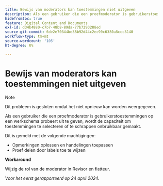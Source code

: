 ```yaml
---
title: Bewijs van moderators kan toestemmingen niet uitgeven
description: Als een gebruiker die een proefmoderator is gebruikerstoestemmingen op een werkschema probeert uit te geven, wordt de capaciteit om toestemmingen te selecteren of te schrappen onbruikbaar gemaakt.
hidefromtoc: true
feature: Digital Content and Documents
exl-id: d34b4880-c7b7-48b8-89da-77b7293288ed
source-git-commit: 6de2e70344be38b92d44c2ec90c6380a8ccc3140
workflow-type: tm+mt
source-wordcount: '105'
ht-degree: 0%

---
```


# Bewijs van moderators kan toestemmingen niet uitgeven

>[!NOTE]
>
>Dit probleem is gesloten omdat het niet opnieuw kan worden weergegeven.

Als een gebruiker die een proefmoderator is gebruikerstoestemmingen op een werkschema probeert uit te geven, wordt de capaciteit om toestemmingen te selecteren of te schrappen onbruikbaar gemaakt.

Dit is gemeld met de volgende machtigingen:

* Opmerkingen oplossen en handelingen toepassen
* Proef delen door labels toe te wijzen

**Workaround**

Wijzig de rol van de moderator in Revisor en fiatteur.

_Voor het eerst gerapporteerd op 24 april 2024._
